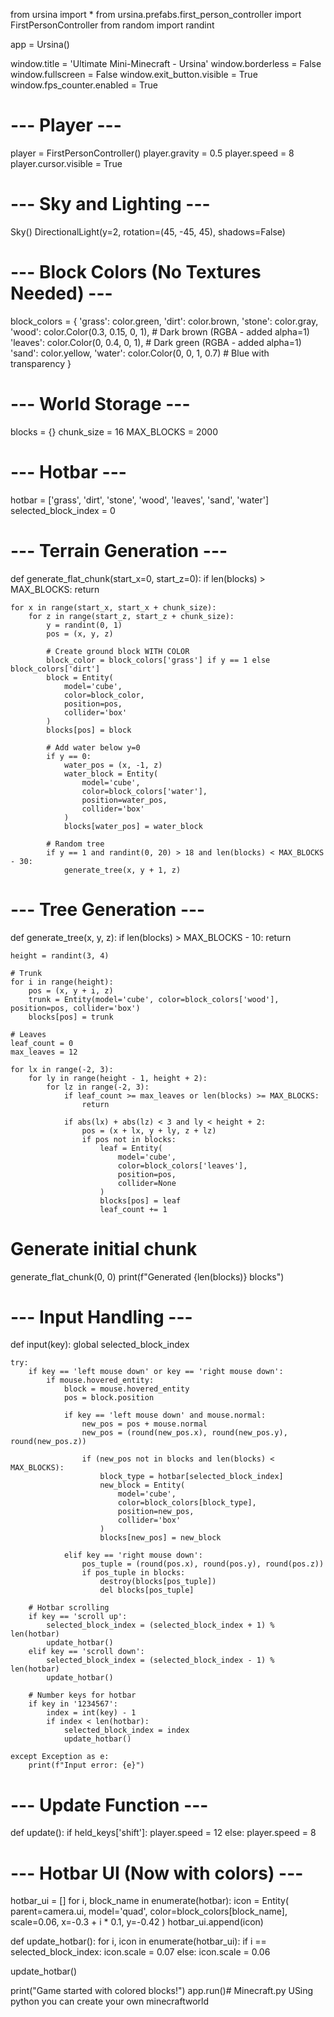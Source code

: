 from ursina import *
from ursina.prefabs.first_person_controller import FirstPersonController
from random import randint

app = Ursina()

window.title = 'Ultimate Mini-Minecraft - Ursina'
window.borderless = False
window.fullscreen = False
window.exit_button.visible = True
window.fps_counter.enabled = True

# --- Player ---
player = FirstPersonController()
player.gravity = 0.5
player.speed = 8
player.cursor.visible = True

# --- Sky and Lighting ---
Sky()
DirectionalLight(y=2, rotation=(45, -45, 45), shadows=False)

# --- Block Colors (No Textures Needed) ---
block_colors = {
    'grass': color.green,
    'dirt': color.brown,
    'stone': color.gray,
    'wood': color.Color(0.3, 0.15, 0, 1),  # Dark brown (RGBA - added alpha=1)
    'leaves': color.Color(0, 0.4, 0, 1),   # Dark green (RGBA - added alpha=1)
    'sand': color.yellow,
    'water': color.Color(0, 0, 1, 0.7)     # Blue with transparency
}

# --- World Storage ---
blocks = {}
chunk_size = 16
MAX_BLOCKS = 2000

# --- Hotbar ---
hotbar = ['grass', 'dirt', 'stone', 'wood', 'leaves', 'sand', 'water']
selected_block_index = 0

# --- Terrain Generation ---
def generate_flat_chunk(start_x=0, start_z=0):
    if len(blocks) > MAX_BLOCKS:
        return
        
    for x in range(start_x, start_x + chunk_size):
        for z in range(start_z, start_z + chunk_size):
            y = randint(0, 1)
            pos = (x, y, z)
            
            # Create ground block WITH COLOR
            block_color = block_colors['grass'] if y == 1 else block_colors['dirt']
            block = Entity(
                model='cube',
                color=block_color,
                position=pos,
                collider='box'
            )
            blocks[pos] = block

            # Add water below y=0
            if y == 0:
                water_pos = (x, -1, z)
                water_block = Entity(
                    model='cube',
                    color=block_colors['water'],
                    position=water_pos,
                    collider='box'
                )
                blocks[water_pos] = water_block

            # Random tree
            if y == 1 and randint(0, 20) > 18 and len(blocks) < MAX_BLOCKS - 30:
                generate_tree(x, y + 1, z)

# --- Tree Generation ---
def generate_tree(x, y, z):
    if len(blocks) > MAX_BLOCKS - 10:
        return
        
    height = randint(3, 4)
    
    # Trunk
    for i in range(height):
        pos = (x, y + i, z)
        trunk = Entity(model='cube', color=block_colors['wood'], position=pos, collider='box')
        blocks[pos] = trunk

    # Leaves
    leaf_count = 0
    max_leaves = 12
    
    for lx in range(-2, 3):
        for ly in range(height - 1, height + 2):
            for lz in range(-2, 3):
                if leaf_count >= max_leaves or len(blocks) >= MAX_BLOCKS:
                    return
                    
                if abs(lx) + abs(lz) < 3 and ly < height + 2:
                    pos = (x + lx, y + ly, z + lz)
                    if pos not in blocks:
                        leaf = Entity(
                            model='cube', 
                            color=block_colors['leaves'], 
                            position=pos, 
                            collider=None
                        )
                        blocks[pos] = leaf
                        leaf_count += 1

# Generate initial chunk
generate_flat_chunk(0, 0)
print(f"Generated {len(blocks)} blocks")

# --- Input Handling ---
def input(key):
    global selected_block_index
    
    try:
        if key == 'left mouse down' or key == 'right mouse down':
            if mouse.hovered_entity:
                block = mouse.hovered_entity
                pos = block.position
                
                if key == 'left mouse down' and mouse.normal:
                    new_pos = pos + mouse.normal
                    new_pos = (round(new_pos.x), round(new_pos.y), round(new_pos.z))
                    
                    if (new_pos not in blocks and len(blocks) < MAX_BLOCKS):
                        block_type = hotbar[selected_block_index]
                        new_block = Entity(
                            model='cube', 
                            color=block_colors[block_type],
                            position=new_pos, 
                            collider='box'
                        )
                        blocks[new_pos] = new_block
                        
                elif key == 'right mouse down':
                    pos_tuple = (round(pos.x), round(pos.y), round(pos.z))
                    if pos_tuple in blocks:
                        destroy(blocks[pos_tuple])
                        del blocks[pos_tuple]

        # Hotbar scrolling
        if key == 'scroll up':
            selected_block_index = (selected_block_index + 1) % len(hotbar)
            update_hotbar()
        elif key == 'scroll down':
            selected_block_index = (selected_block_index - 1) % len(hotbar)
            update_hotbar()
            
        # Number keys for hotbar
        if key in '1234567':
            index = int(key) - 1
            if index < len(hotbar):
                selected_block_index = index
                update_hotbar()
                
    except Exception as e:
        print(f"Input error: {e}")

# --- Update Function ---
def update():
    if held_keys['shift']:
        player.speed = 12
    else:
        player.speed = 8

# --- Hotbar UI (Now with colors) ---
hotbar_ui = []
for i, block_name in enumerate(hotbar):
    icon = Entity(
        parent=camera.ui, 
        model='quad', 
        color=block_colors[block_name],
        scale=0.06, 
        x=-0.3 + i * 0.1, 
        y=-0.42
    )
    hotbar_ui.append(icon)

def update_hotbar():
    for i, icon in enumerate(hotbar_ui):
        if i == selected_block_index:
            icon.scale = 0.07
        else:
            icon.scale = 0.06

update_hotbar()

print("Game started with colored blocks!")
app.run()# Minecraft.py
USing python you can create your own minecraftworld
